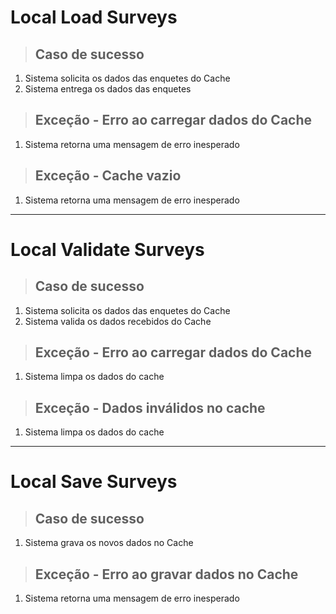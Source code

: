 # Local Load Surveys

> ## Caso de sucesso
1.  Sistema solicita os dados das enquetes do Cache
2.  Sistema entrega os dados das enquetes

> ## Exceção - Erro ao carregar dados do Cache
1.  Sistema retorna uma mensagem de erro inesperado

> ## Exceção - Cache vazio
1.  Sistema retorna uma mensagem de erro inesperado

---

# Local Validate Surveys

> ## Caso de sucesso
1.  Sistema solicita os dados das enquetes do Cache
2.  Sistema valida os dados recebidos do Cache

> ## Exceção - Erro ao carregar dados do Cache
1.  Sistema limpa os dados do cache

> ## Exceção - Dados inválidos no cache
1.  Sistema limpa os dados do cache

---

# Local Save Surveys

> ## Caso de sucesso
1.  Sistema grava os novos dados no Cache

> ## Exceção - Erro ao gravar dados no Cache
1.  Sistema retorna uma mensagem de erro inesperado